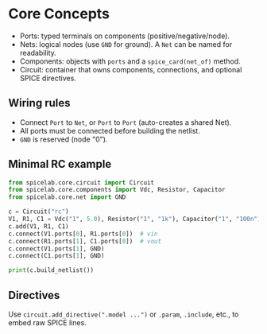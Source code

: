 # Core Concepts

- Ports: typed terminals on components (positive/negative/node).
- Nets: logical nodes (use `GND` for ground). A `Net` can be named for readability.
- Components: objects with `ports` and a `spice_card(net_of)` method.
- Circuit: container that owns components, connections, and optional SPICE directives.

## Wiring rules
- Connect `Port` to `Net`, or `Port` to `Port` (auto-creates a shared Net).
- All ports must be connected before building the netlist.
- `GND` is reserved (node "0").

## Minimal RC example
```python
from spicelab.core.circuit import Circuit
from spicelab.core.components import Vdc, Resistor, Capacitor
from spicelab.core.net import GND

c = Circuit("rc")
V1, R1, C1 = Vdc("1", 5.0), Resistor("1", "1k"), Capacitor("1", "100n")
c.add(V1, R1, C1)
c.connect(V1.ports[0], R1.ports[0])  # vin
c.connect(R1.ports[1], C1.ports[0])  # vout
c.connect(V1.ports[1], GND)
c.connect(C1.ports[1], GND)

print(c.build_netlist())
```

## Directives
Use `circuit.add_directive(".model ...")` or `.param`, `.include`, etc., to embed raw SPICE lines.
